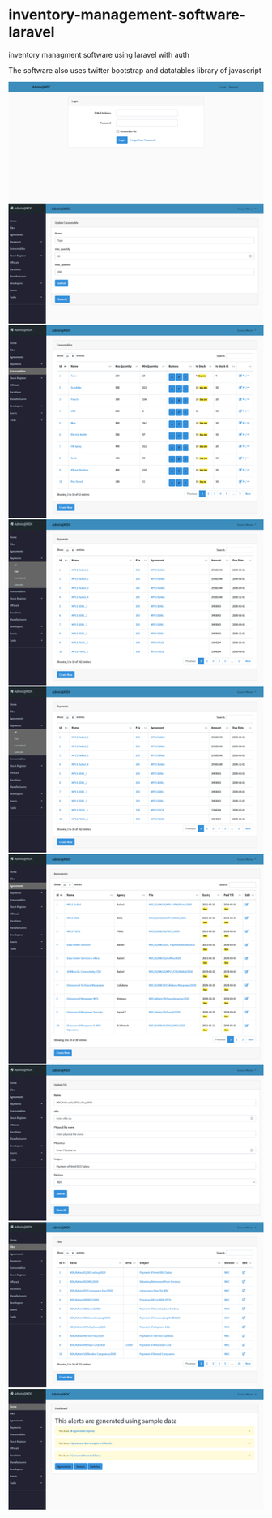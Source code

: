 # inventory-management-software-laravel
 inventory managment software using laravel with auth

The software also uses twitter bootstrap and datatables library of javascript

![screenshot](./1.png)
![screenshot](./2.png)
![screenshot](./3.png)
![screenshot](./4.png)
![screenshot](./5.png)
![screenshot](./6.png)
![screenshot](./7.png)
![screenshot](./8.png)
![screenshot](./9.png)
